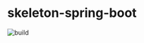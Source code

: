 # skeleton-spring-boot

![build](https://github.com/lithgow/skeleton-spring-boot/workflows/build/badge.svg)
